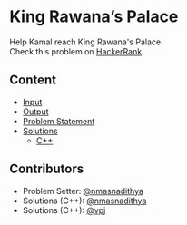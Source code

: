 # King Rawana’s Palace
Help Kamal reach King Rawana's Palace.   
Check this problem on [HackerRank](https://www.hackerrank.com/contests/noi-2019-selection-test/challenges/king-rawanas-palace) 

## Content
- [Input](input)
- [Output](output)
- [Problem Statement](problem-statement)
- [Solutions](solutions)
    - [C++](solutions/c++)

## Contributors
- Problem Setter: [@nmasnadithya](https://github.com/nmasnadithya)  
- Solutions (C++): [@nmasnadithya](https://github.com/nmasnadithya)
- Solutions (C++): [@vpj](https://github.com/vpj)
  
